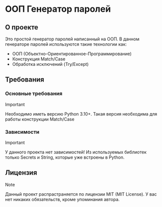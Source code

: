 # ООП Генератор паролей

## О проекте

Это простой генератор паролей написанный на ООП. В данном генераторе паролей используются такие технологии как:
* ООП (Объектно-Ориентированное-Программирование)
* Конструкция Match/Case
* Обработка исключений (Try/Except)

## Требования

### Основные требования

> [!IMPORTANT]
> Необходимо иметь версию Python 3.10+. Такая версия необходима для работы конструкции Match/Case

### Зависимости

> [!IMPORTANT]
> У данного проекта нет зависимостей! Из используемых библиотек только Secrets и String, которые уже встроены в Python.

## Лицензия

> [!NOTE]
> Данный проект распрастраняется по лицензии MIT (MIT License). У вас нет никаких обязательств, кроме упоминания автора.
